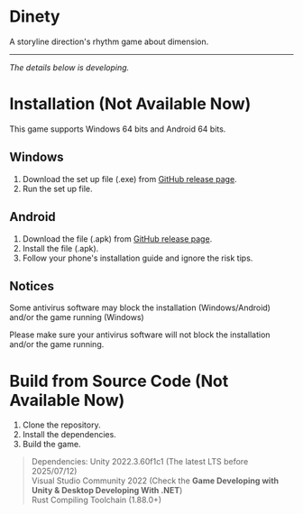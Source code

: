 # Dinety
A storyline direction's rhythm game about dimension.

---

*The details below is developing.*

# Installation (Not Available Now)

This game supports Windows 64 bits and Android 64 bits.

## Windows

1. Download the set up file (.exe) from [GitHub release page](https://github.com/Dinety-Team/Dinety/release).
2. Run the set up file.

## Android

1. Download the file (.apk) from [GitHub release page](https://github.com/Dinety-Team/Dinety/release).
2. Install the file (.apk).
3. Follow your phone's installation guide and ignore the risk tips.

## Notices

Some antivirus software may block the installation
(Windows/Android) and/or the game running (Windows)

Please make sure your antivirus software will not block the 
installation and/or the game running.

# Build from Source Code (Not Available Now)

1. Clone the repository.
2. Install the dependencies.
3. Build the game.

> Dependencies:
> Unity 2022.3.60f1c1 (The latest LTS before 2025/07/12) </br>
> Visual Studio Community 2022 
> (Check the **Game Developing with Unity & Desktop Developing With .NET**) </br>
> Rust Compiling Toolchain (1.88.0+)